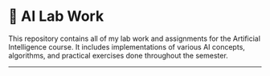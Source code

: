# 🤖 AI Lab Work

This repository contains all of my lab work and assignments for the Artificial Intelligence course. It includes implementations of various AI concepts, algorithms, and practical exercises done throughout the semester.

---
